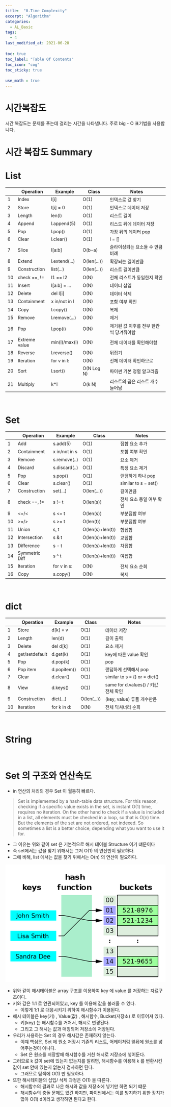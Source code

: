 ```yaml
---
title:  "0.Time Complexity"
excerpt: "Algorithm"
categories:
  - AL_Basic
tags:
  - 4
last_modified_at: 2021-06-28

toc: true
toc_label: "Table Of Contents"
toc_icon: "cog"
toc_sticky: true

use_math : true
---
```




# 시간복잡도

시간 복잡도는 문제를 푸는데 걸리는 시간을 나타냅니다. 주로 big - O 표기법을 사용합니다. 

# 시간 복잡도 Summary

# List 

|      | Operation     | Example       | Class       | Notes                                   |
| ---- | ------------- | ------------- | ----------- | --------------------------------------- |
| 1    | Index         | l[i]          | O(1)        | 인덱스로 값 찾기                        |
| 2    | Store         | l[i] = 0      | O(1)        | 인덱스로 데이터 저장                    |
| 3    | Length        | len(l)        | O(1)        | 리스트 길이                             |
| 4    | Append        | l.append(5)   | O(1)        | 리스드 뒤에 데이터 저장                 |
| 5    | Pop           | l.pop()       | O(1)        | 가장 뒤의 데이터 pop                    |
| 6    | Clear         | l.clear()     | O(1)        | l = []                                  |
| 7    | Slice         | l[a:b]        | O(b-a)      | 슬라이싱되는 요소들 수 만큼 비례        |
| 8    | Extend        | l.extend(...) | O(len(...)) | 확장되는 길이만큼                       |
| 9    | Construction  | list(...)     | O(len(...)) | 리스트 길이만큼                         |
| 10   | check ==, !=  | l1 == l2      | O(N)        | 전체 리스트가 동일한지 확인             |
| 11   | Insert        | l[a:b] = ...  | O(N)        | 데이터 삽입                             |
| 12   | Delete        | del l[i]      | O(N)        | 데이터 삭제                             |
| 13   | Containment   | x in/not in l | O(N)        | 포함 여부 확인                          |
| 14   | Copy          | l.copy()      | O(N)        | 복제                                    |
| 15   | Remove        | l.remove(...) | O(N)        | 제거                                    |
| 16   | Pop           | l.pop(i)      | O(N)        | 제거된 값 이후를 전부 한칸씩 당겨줘야함 |
| 17   | Extreme value | min(l)/max(l) | O(N)        | 전체 데이터를 확인해야함                |
| 18   | Reverse       | l.reverse()   | O(N)        | 뒤집기                                  |
| 19   | Iteration     | for v in l:   | O(N)        | 전체 데이터 확인하므로                  |
| 20   | Sort          | l.sort()      | O(N Log N)  | 파이썬 기본 정렬 알고리즘               |
| 21   | Multiply      | k*l           | O(k N)      | 리스트의 곱은 리스트 개수 늘어남        |

<br>

# Set

|      | Operation      | Example       | Class            | Notes                    |
| ---- | -------------- | ------------- | ---------------- | ------------------------ |
| 1    | Add            | s.add(5)      | O(1)             | 집합 요소 추가           |
| 2    | Containment    | x in/not in s | O(1)             | 포함 여부 확인           |
| 3    | Remove         | s.remove(..)  | O(1)             | 요소 제거                |
| 4    | Discard        | s.discard(..) | O(1)             | 특정 요소 제거           |
| 5    | Pop            | s.pop()       | O(1)             | 랜덤하게 하나 pop        |
| 6    | Clear          | s.clear()     | O(1)             | similar to s = set()     |
| 7    | Construction   | set(...)      | O(len(...))      | 길이만큼                 |
| 8    | check ==, !=   | s != t        | O(len(s))        | 전체 요소 동일 여부 확인 |
| 9    | <=/<           | s <= t        | O(len(s))        | 부분집합 여부            |
| 10   | >=/>           | s >= t        | O(len(t))        | 부분집합 여부            |
| 11   | Union          | s, t          | O(len(s)+len(t)) | 합집합                   |
| 12   | Intersection   | s & t         | O(len(s)+len(t)) | 교집합                   |
| 13   | Difference     | s - t         | O(len(s)+len(t)) | 차집합                   |
| 14   | Symmetric Diff | s ^ t         | O(len(s)+len(t)) | 여집합                   |
| 15   | Iteration      | for v in s:   | O(N)             | 전체 요소 순회           |
| 16   | Copy           | s.copy()      | O(N)             | 복제                     |

<Br>

# dict

|      | Operation      | Example     | Class       | Notes                                |
| ---- | -------------- | ----------- | ----------- | ------------------------------------ |
| 1    | Store          | d[k] = v    | O(1)        | 데이터 저장                          |
| 2    | Length         | len(d)      | O(1)        | 길이 출력                            |
| 3    | Delete         | del d[k]    | O(1)        | 요소 제거                            |
| 4    | get/setdefault | d.get(k)    | O(1)        | key에 따른 value 확인                |
| 5    | Pop            | d.pop(k)    | O(1)        | pop                                  |
| 6    | Pop item       | d.popitem() | O(1)        | 랜덤하게 선택해서 pop                |
| 7    | Clear          | d.clear()   | O(1)        | similar to s = {} or = dict()        |
| 8    | View           | d.keys()    | O(1)        | same for d.values() / 키값 전체 확인 |
| 9    | Construction   | dict(...)   | O(len(...)) | (key, value) 튜플 개수만큼           |
| 10   | Iteration      | for k in d: | O(N)        | 전체 딕셔너리 순회                   |

<br>

# String

<br>



# Set 의 구조와 연산속도

- in 연산의 처리의 경우 Set 이 월등히 빠르다.

> Set is implemented by a hash-table data structure. For this reason, checking if a specific value exists in the set, is instant O(1) time, requires no iteration. On the other hand to check if a value is included in a list, all elements must be checked in a loop, so that is O(n) time. But the elements of the set are not ordered, not indexed. So sometimes a list is a better choice, depending what you want to use it for.

- 그 이유는 위와 같이 set 은 기본적으로 해시 테이블 Structure 이기 떄문이다
- 즉 set에서는 값을 찾기 위해서는 그저 O(1) 의 연산만이 필요하다.
- 그에 비해, list 에서는 값을 찾기 위해서는 O(n) 의 연산이 필요하다. 

![png](/assets/images/Python/4_1.png)

- 위와 같이 해시테이블은 array 구조를 이용하여 key 에 value 를 저장하는 자료구조이다. 
- 키와 값은 1:1 로 연관되어있고, key 를 이용해 값을 불러올 수 있다.
  - 이렇게 1:1 로 대응시키기 위하여 해시함수가 이용된다. 
- 해시 테이블은 key(키) , Value(값) , 해시함수, Bucket(저장소) 로 이루어져 있다.
  - 키(key) 는 해시함수를 거쳐서, 해시로 변경된다. 
  - 그리고 그 해시는 값과 매칭되어 저장소에 저장된다. 
- 우리가 사용하는 Set 의 경우 해시값은 존재하지 않는다. 
  - 이떄 핵심은, Set 에 원소 저장시 기존의 리스트, 어레이처럼 앞뒤에 원소를 넣어주는것이 아니다.
  - Set 은 원소를 저장할때 해시함수를 거친 해시로 저장소에 넣어둔다. 
- 그러므로 k 값이 set에 있는지 없는지를 알려면, 해시함수를 이용해 k 를 변환시킨 값이 set 안에 있는지 없는지 검사하면 된다. 
  - 그러므로 탐색에 O(1) 만 필요하다. 
- 또한 해시테이블의 삽입/ 삭제 과정은 O(1) 을 따른다.
  - 해시함수의 결과로 나온 해시와 값을 저장소에 넣기만 하면 되기 떄문
  - 해시함수의 충돌 문제도 있긴 하지만, 파이썬에서는 이를 방지하기 위한 장치가 많아 O(1) d이라고 생각하면 된다고 한다. 
